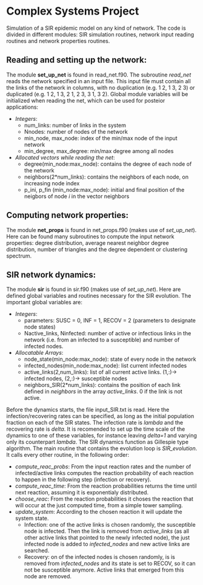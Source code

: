 # Complex Systems Project
Simulation of a SIR epidemic model on any kind of network. The code is divided in different modules: SIR simulation routines, network input reading routines and network properties routines.

## Reading and setting up the network:
The module **set_up_net** is found in read_net.f90. The subroutine *read_net* reads the network specified in an input file. This input file must contain all the links of the network in columns, with no duplication (e.g. 1 2, 1 3, 2 3) or duplicated (e.g. 1 2, 1 3, 2 1, 2 3, 3 1, 3 2). Global module variables will be initialized when reading the net, which can be used for posteior applications:
- *Integers*:
   - num_links: number of links in the system
   - Nnodes: number of nodes of the network
   - min_node, max_node: index of the min/max node of the input network
   - min_degree, max_degree: min/max degree among all nodes
- *Allocated vectors while reading the net*:
   - degree(min_node:max_node): contains the degree of each node of the network
   - neighbors(2\*num_links): contains the neighbors of each node, on increasing node index
   - p_ini, p_fin (min_node:max_node): initial and final position of the neigbors of node *i* in the vector neighbors
 
## Computing network properties:
The module **net_props** is found in net_props.f90 (makes use of *set_up_net*). Here can be found many subroutines to compute the input network properties: degree distribution, average nearest neighbor degree distribution, number of triangles and the degree dependent or clustering spectrum.
 
## SIR network dynamics:
The module **sir** is found in sir.f90 (makes use of *set_up_net*). Here are defined global variables and routines necessary for the SIR evolution. The important global variables are:
- *Integers*:
   - parameters: SUSC = 0, INF = 1, RECOV = 2 (parameters to designate node states)
   - Nactive_links, Ninfected: number of active or infectious links in the network (i.e. from an infected to a susceptible) and number of infected nodes.
- *Allocatable Arrays*:
   - node_state(min_node:max_node): state of every node in the network
   - infected_nodes(min_node:max_node): list current infected nodes
   - active_links(2,num_links): list of all current active links. (1,:)-> infected nodes, (2,:)-> susceptible nodes
   - neighbors_SIR(2\*num_links): contains the position of each link defined in *neighbors* in the array *active_links*. 0 if the link is not active.
    
Before the dynamics starts, the file input_SIR.txt is read. Here the infection/recovering rates can be specified, as long as the initial population fraction on each of the SIR states. The infection rate is *lambda* and the recovering rate is *delta*. It is recomended to set up the time scale of the dynamics to one of these variables, for instance leaving *delta=1* and varying only its counterpart *lambda*.
The SIR dynamics function as Gillespie type algorithm. The main routine that contains the evolution loop is *SIR_evolution*. It calls every other routine, in the following order:
 - *compute_reac_probs*: From the input reaction rates and the number of infected/active links computes the reaction probability of each reaction to happen in    the following step (infection or recovery).
 - *compute_reac_time*: From the reaction probabilities returns the time until next reaction, assuming it is exponentialy distributed.
 - *choose_reac*: From the reaction probabilities it choses the reaction that will occur at the just computed time, from a simple tower sampling.
 - *update_system*: According to the chosen reaction it will update the system state.
    - Infection: one of the active links is chosen randomly, the susceptible node is infected. Then the link is removed from *active_links* (as all other active links that pointed to the newly infected node), the just infected node is added to *infected_nodes* and new active links are searched.
     - Recovery: on of the infected nodes is chosen randomly, is is removed from *infected_nodes* and its state is set to RECOV, so it can not be susceptible anymore. Active links that emerged from this node are removed.
        
        
    
    

